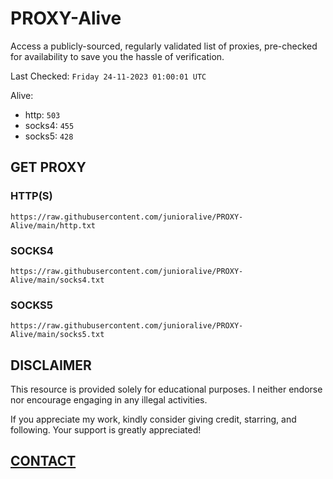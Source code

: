 # PROXY-Alive

Access a publicly-sourced, regularly validated list of proxies, pre-checked for availability to save you the hassle of verification.

Last Checked: `Friday 24-11-2023 01:00:01 UTC`

Alive:
- http: `503`
- socks4: `455`
- socks5: `428`

## GET PROXY

### HTTP(S)

```https://raw.githubusercontent.com/junioralive/PROXY-Alive/main/http.txt```

### SOCKS4

```https://raw.githubusercontent.com/junioralive/PROXY-Alive/main/socks4.txt```

### SOCKS5

```https://raw.githubusercontent.com/junioralive/PROXY-Alive/main/socks5.txt```

## DISCLAIMER

This resource is provided solely for educational purposes. I neither endorse nor encourage engaging in any illegal activities.

If you appreciate my work, kindly consider giving credit, starring, and following. Your support is greatly appreciated! 

## [CONTACT](https://t.me/TheJuniorAlive)
